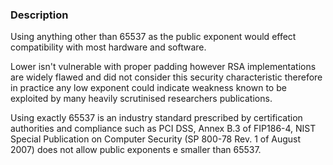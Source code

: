 ### Description

Using anything other than 65537 as the public exponent would effect compatibility with most hardware and software.

Lower isn't vulnerable with proper padding however RSA implementations are widely flawed and did not consider this security characteristic therefore in practice any low exponent could indicate weakness known to be exploited by many heavily scrutinised researchers publications.

Using exactly 65537 is an industry standard prescribed by certification authorities and compliance such as PCI DSS, Annex B.3 of FIP186-4, NIST Special Publication on Computer Security (SP 800-78 Rev. 1 of August 2007) does not allow public exponents e smaller than 65537.
